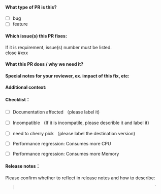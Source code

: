 #### What type of PR is this?
- [ ] bug
- [ ] feature

#### Which issue(s) this PR fixes:
If it is requirement, issue(s) number must be listed.  
close #xxx

#### What this PR does / why we need it?

  
#### Special notes for your reviewer, ex. impact of this fix, etc:


#### Additional context:


#### Checklist：
- [ ] Documentation affected （please label it)
- [ ] Incompatible （If it is incompatile, please describle it and label it）
- [ ] need to cherry pick （please label the destination version)
- [ ] Performance regression: Consumes more CPU
- [ ] Performance regression: Consumes more Memory



#### Release notes：
Please confirm whether to reflect in release notes and how to describe:
>                                                                 `
